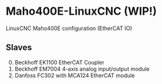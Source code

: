 # Maho400E-LinuxCNC (WIP!)
LinuxCNC Maho400E configuration (EtherCAT IO)

## Slaves
0. Beckhoff EK1100 EtherCAT Coupler
1. Beckhoff EM7004 4-axis analog input/output module
2. Danfoss FC302 with MCA124 EtherCAT module
